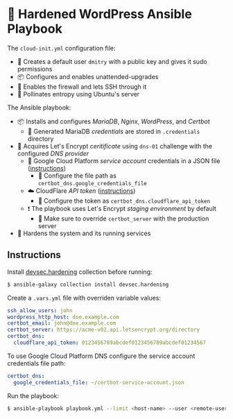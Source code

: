 # 🦾 Hardened WordPress Ansible Playbook

The `cloud-init.yml` configuration file:

- 👥 Creates a default user `dmitry` with a public key and gives it sudo permissions
- 📦 Configures and enables unattended-upgrades
- 🧱 Enables the firewall and lets SSH through it
- 🐝 Pollinates entropy using Ubuntu's server

The Ansible playbook:

- 📦 Installs and configures _MariaDB_, _Nginx_, _WordPress_, and _Certbot_
  - 🔑 Generated MariaDB _credentials_ are stored in `.credentials` directory
- 📜 Acquires Let's Encrypt _ceritificate_ using `dns-01` challenge with the configured _DNS provider_
  - 🤖 Google Cloud Platform _service account_ credentials in a JSON file ([instructions](https://cloud.google.com/iam/docs/creating-managing-service-accounts))
    - 🔧 Configure the file path as `certbot_dns.google_credentials_file`
  - ☁️ CloudFlare _API token_ ([instructions](https://developers.cloudflare.com/api/tokens/create))
    - 🔧 Configure the token as `certbot_dns.cloudflare_api_token`
  - ❗ The playbook uses Let's Encrypt _staging environment_ by default
      - 🔧 Make sure to override `certbot_server` with the production server
- 🔏 Hardens the system and its running services

## Instructions

Install [devsec.hardening](https://github.com/dev-sec/ansible-collection-hardening) collection before running:

```bash
$ ansible-galaxy collection install devsec.hardening
```

Create a `.vars.yml` file with overriden variable values:

```yaml
ssh_allow_users: john
wordpress_http_host: doe.example.com
certbot_email: john@doe.example.com
certbot_server: https://acme-v02.api.letsencrypt.org/directory
certbot_dns:
  cloudflare_api_token: 0123456789abcdef0123456789abcdef01234567
```

To use Google Cloud Platform DNS configure the service account credentials file path:
```yaml
certbot_dns:
  google_credentials_file: ~/certbot-service-account.json
```

Run the playbook:

```bash
$ ansible-playbook playbook.yml --limit <host-name> --user <remote-user> --extra-vars @.vars.yml
```
